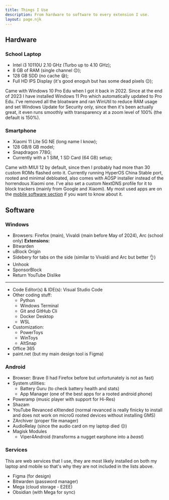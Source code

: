 ```yaml
---
title: Things I Use
description: From hardware to software to every extension I use.
layout: page.njk
---
```


## Hardware

### School Laptop

- Intel i3 10110U 2.10 GHz (Turbo up to 4.10 GHz);
- 8 GB of RAM (single channel 😔);
- 128 GB SDD (no cache 😪);
- Full HD IPS Display (it's good enoguh but has some dead pixels 😐);

Came with Windows 10 Pro Edu when I got it back in 2022. Since at the end of 2023 I have installed Windows 11 Pro which automatically updated to Pro Edu. I've removed all the bloatware and ran WinUtil to reduce RAM usage and set Windows Update for Security only, since then it's been actually great, it even runs smoothly with transparency at a zoom level of 100% (the default is 150%).

### Smartphone

- Xiaomi 11 Lite 5G NE (long name I know);
- 128 GB/8 GB model;
- Snapdragon 778G;
- Currently with a 1 SIM, 1 SD Card (64 GB) setup;

Came with MIUI 12 by default, since then I probably had more than 30 custom ROMs flashed onto it. Currently running HyperOS China Stable port, rooted and minimal debloated, also comes with AOSP installer instead of the horrendous Xiaomi one. I've also set a custom NextDNS profile for it to block trackers (mainly from Google and Xiaomi).
My most used apps are on the [mobile software section](#android) if you want to know about it.

## Software

### Windows

- Browsers: Firefox (main), Vivaldi (main before May of 2024), Arc (school only)
  **Extensions:**
- Bitwarden
- uBlock Origin
- Sidebery for tabs on the side (similar to Vivaldi and Arc but better 👌)
- Unhook
- SponsorBlock
- Return YouTube Dislike

---

- Code Editor(s) & IDE(s): Visual Studio Code
- Other coding stuff:
  - Python
  - Windows Terminal
  - Git and GitHub Cli
  - Docker Desktop
  - WSL
- Customization:
  - PowerToys
  - WinToys
  - AltSnap
- Office 365
- paint.net (but my main design tool is Figma)

### Android

- Browser: Brave (I had Firefox before but unfortunately is not as fast)
- System utilities:
  - Battery Guru (to check battery health and stats)
  - App Manager (one of the best apps for a rooted android phone)
- Poweramp (music player with support for Hi-Res)
- Shazam
- YouTube Revanced eXtended (normal revanced is really finicky to install and does not work on microG rooted devices without installing GMS)
- ZArchiver (proper file manager)
- AudioRelay (since the audio card on my laptop died 😔)
- Magisk Modules
  - Viper4Android (transforms a nugget earphone into a _beast_)

### Services

This are web services that I use, they are most likely installed on both my laptop and mobile so that's why they are not included in the lists above.

- Figma (for design)
- Bitwarden (password manager)
- Mega (cloud storage - E2EE)
- Obsidian (with Mega for sync)
